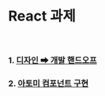 # React 과제

<br/>

### 1. [디자인 ➡ 개발 핸드오프](https://github.com/kwonboryong/react-homework/tree/main/02-design-handoff)
### 2. [아토미 컴포넌트 구현](https://github.com/kwonboryong/react-homework/tree/main/06-react-component/my-react)




<br/><br/>
